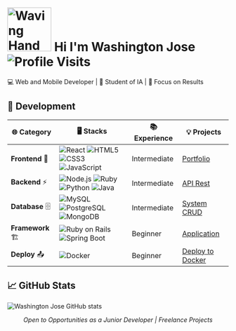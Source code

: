 # <img src="https://raw.githubusercontent.com/Tarikul-Islam-Anik/Animated-Fluent-Emojis/master/Emojis/Hand%20gestures/Waving%20Hand.png" alt="Waving Hand" width="100" height="100" /> Hi I'm Washington Jose &nbsp; &nbsp; &nbsp; ![Profile Visits](https://visitor-badge.laobi.icu/badge?page_id=washingtonjrdev&left_text=%F0%9F%91%80%20VISITS&right_color=000000)

💻 Web and Mobile Developer |  📖 Student of IA |  🧠 Focus on Results

## 💼 Development

|   🌐 Category  |      🖥 Stacks                                                                               | 📚 Experience | 💡 Projects
|-----------------|---------------------------------------------------------------------------------------------|-------------|---------|
|  **Frontend** 🎨  | ![React](https://img.shields.io/badge/React-61DAFB?style=for-the-badge&logo=react&logoColor=000000) ![HTML5](https://img.shields.io/badge/HTML5-61DAFB?style=for-the-badge&logo=html5&logoColor=000000) ![CSS3](https://img.shields.io/badge/CSS3-61DAFB?style=for-the-badge&logo=css3&logoColor=000000) ![JavaScript](https://img.shields.io/badge/JavaScript-61DAFB?style=for-the-badge&logo=javascript&logoColor=000000)                        | Intermediate | [Portfolio](#)|
| **Backend**   ⚡  | ![Node.js](https://img.shields.io/badge/Node.js-F7DF1E?style=for-the-badge&logo=node.js&logoColor=000000) ![Ruby](https://img.shields.io/badge/Ruby-F7DF1E?style=for-the-badge&logo=ruby&logoColor=000000) ![Python](https://img.shields.io/badge/Python-F7DF1E?style=for-the-badge&logo=python&logoColor=000000) ![Java](https://img.shields.io/badge/Java-F7DF1E?style=for-the-badge&logo=java&logoColor=000000) | Intermediate | [API Rest](#)|
| **Database** 🗄️ | ![MySQL](https://img.shields.io/badge/MySQL-4169E1?style=for-the-badge&logo=mysql&logoColor=white) ![PostgreSQL](https://img.shields.io/badge/PostgreSQL-4169E1?style=for-the-badge&logo=postgresql&logoColor=white) ![MongoDB](https://img.shields.io/badge/MongoDB-4169E1?style=for-the-badge&logo=mongodb&logoColor=white) |Intermediate | [System CRUD](#)|
| **Framework** 🏗️      | ![Ruby on Rails](https://img.shields.io/badge/Ruby_on_Rails-000000?style=for-the-badge&logo=rubyonrails&logoColor=ffffff) ![Spring Boot](https://img.shields.io/badge/Spring_Boot-000000?style=for-the-badge&logo=springboot&logoColor=ffffff)        | Beginner | [Application](#)  |
| **Deploy**  📤    | ![Docker](https://img.shields.io/badge/Docker-2496ED?style=for-the-badge&logo=docker&logoColor=white) | Beginner      |       [Deploy to Docker](#)               |




## 📈 GitHub Stats
![Washington Jose GitHub stats](https://github-readme-stats.vercel.app/api?username=washingtonjrdev&show_icons=true&theme=default)

<p align="center"><i> Open to Opportunities as a Junior Developer | Freelance Projects</i></p>
